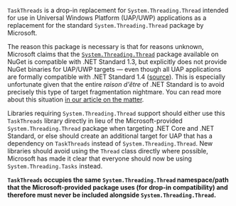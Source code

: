 `TaskThreads` is a drop-in replacement for `System.Threading.Thread` intended for use in Universal Windows Platform (UAP/UWP) applications as a replacement for the standard `System.Threading.Thread` package by Microsoft.

The reason this package is necessary is that for reasons unknown, Microsoft claims that the [`System.Threading.Thread`](https://www.nuget.org/packages/System.Threading.Thread/)  package available on NuGet is compatible with .NET Standard 1.3, but explicitly does not provide NuGet binaries for UAP/UWP targets &mdash; even though all UAP applications are formally compatible with .NET Standard 1.4 ([source](https://github.com/dotnet/standard/blob/master/docs/versions.md)). This is especially unfortunate given that the entire *raison d'être* of .NET Standard is to avoid precisely this type of target fragmentation nightmare. You can read more about this situation [in our article on the matter](https://neosmart.net/blog/2017/system-threading-thread-universal-windows-platform-and-the-fragmentation-of-net-standard/).

Libraries requiring `System.Threading.Thread` support should either use this `TaskThreads` library directly in lieu of the Microsoft-provided `System.Threading.Thread` package when targeting .NET Core and .NET Standard, or else should create an additional target for UAP that has a dependency on `TaskThreads` instead of `System.Threading.Thread`. New libraries should avoid using the `Thread` class directly where possible, Microsoft has made it clear that everyone should now be using `System.Threading.Tasks` instead.

**`TaskThreads` occupies the same `System.Threading.Thread` namespace/path that the Microsoft-provided package uses (for drop-in compatibility) and therefore must never be included alongside `System.Threading.Thread`.**
